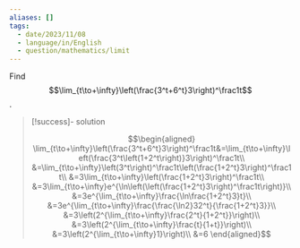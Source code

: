 ```yaml
---
aliases: []
tags:
  - date/2023/11/08
  - language/in/English
  - question/mathematics/limit
---
```


Find $$\lim_{t\to+\infty}\left(\frac{3^t+6^t}3\right)^\frac1t$$.

> [!success]- solution
>
> $$\begin{aligned}
> \lim_{t\to+\infty}\left(\frac{3^t+6^t}3\right)^\frac1t&=\lim_{t\to+\infty}\left(\frac{3^t\left(1+2^t\right)}3\right)^\frac1t\\
> &=\lim_{t\to+\infty}\left(3^t\right)^\frac1t\left(\frac{1+2^t}3\right)^\frac1t\\
> &=3\lim_{t\to+\infty}\left(\frac{1+2^t}3\right)^\frac1t\\
> &=3\lim_{t\to+\infty}e^{\ln\left(\left(\frac{1+2^t}3\right)^\frac1t\right)}\\
> &=3e^{\lim_{t\to+\infty}\frac{\ln\frac{1+2^t}3}t}\\
> &=3e^{\lim_{t\to+\infty}\frac{\frac{\ln2}32^t}{\frac{1+2^t}3}}\\
> &=3\left(2^{\lim_{t\to+\infty}\frac{2^t}{1+2^t}}\right)\\
> &=3\left(2^{\lim_{t\to+\infty}\frac{t}{1+t}}\right)\\
> &=3\left(2^{\lim_{t\to+\infty}1}\right)\\
> &=6
> \end{aligned}$$

